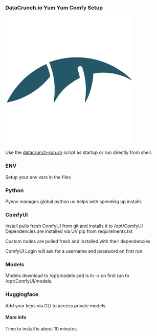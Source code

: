 ### DataCrunch.io Yum Yum Comfy Setup
![](assets/dclogo.png)

Use the [datacrunch-run.sh](datacrunch-run.sh) script as startup or run directly from shell.

### ENV
Setup your env vars in the files

### Python
Pyenv manages global python
uv helps with speeding up installs

### ComfyUI
Install pulls fresh ComfyUI from git and installs it to /opt/ComfyUI
Dependencies are installed via UV pip from requirements.txt

Custom nodes are pulled fresh and installed with their dependencies

ComfyUI Login will ask for a username and password on first run.

### Models
Models download to /opt/models and is ln -s on first run to /opt/ComfyUI/models.


### Huggingface
Add your keys via CLI to access private models


#### More info
Time to install is about 10 minutes.
